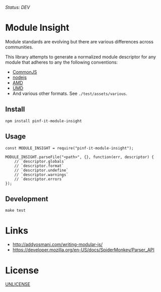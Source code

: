 *Status: DEV*

Module Insight
==============

Module standards are evolving but there are various differences across communities.

This library attempts to generate a normalized module descriptor for
any module that adheres to any the following conventions:

  * [CommonJS](http://wiki.commonjs.org/wiki/Modules/1.1)
  * [nodejs](http://nodejs.org/api/modules.html)
  * [AMD](https://github.com/amdjs/amdjs-api/wiki/AMD)
  * [UMD](https://github.com/umdjs/umd)
  * And various other formats. See `./test/assets/various`.


Install
-------

    npm install pinf-it-module-insight


Usage
-----

    const MODULE_INSIGHT = require("pinf-it-module-insight");
    
    MODULE_INSIGHT.parseFile("<path>", {}, function(err, descriptor) {
        // `descriptor.globals`
        // `descriptor.format`
        // `descriptor.undefine`
        // `descriptor.warnings`
        // `descriptor.errors`
    });


Development
-----------

    make test


Links
=====

  * http://addyosmani.com/writing-modular-js/
  * https://developer.mozilla.org/en-US/docs/SpiderMonkey/Parser_API


License
=======

[UNLICENSE](http://unlicense.org/)
